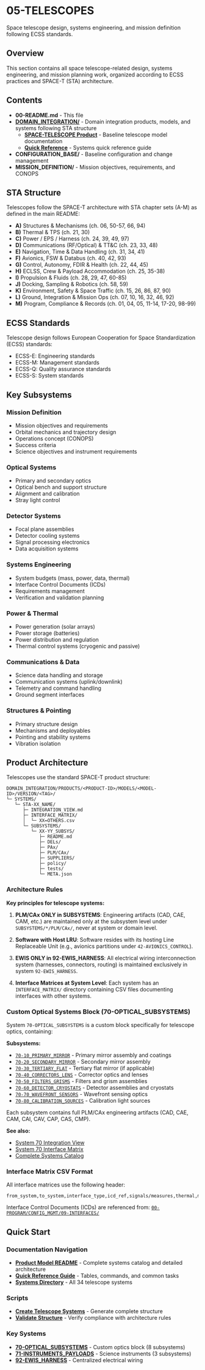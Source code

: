 # 05-TELESCOPES

Space telescope design, systems engineering, and mission definition following ECSS standards.

## Overview

This section contains all space telescope-related design, systems engineering, and mission planning work, organized according to ECSS practices and SPACE-T (STA) architecture.

## Contents

- **00-README.md** - This file
- **[DOMAIN_INTEGRATION/](./DOMAIN_INTEGRATION/)** - Domain integration products, models, and systems following STA structure
  - **[SPACE-TELESCOPE Product](./DOMAIN_INTEGRATION/PRODUCTS/SPACE-TELESCOPE/MODELS/BASELINE/VERSION/V001/README.md)** - Baseline telescope model documentation
  - **[Quick Reference](./DOMAIN_INTEGRATION/PRODUCTS/SPACE-TELESCOPE/MODELS/BASELINE/VERSION/V001/QUICK_REFERENCE.md)** - Systems quick reference guide
- **CONFIGURATION_BASE/** - Baseline configuration and change management
- **MISSION_DEFINITION/** - Mission objectives, requirements, and CONOPS

## STA Structure

Telescopes follow the SPACE-T architecture with STA chapter sets (A-M) as defined in the main README:
- **A)** Structures & Mechanisms (ch. 06, 50-57, 66, 94)
- **B)** Thermal & TPS (ch. 21, 30)
- **C)** Power / EPS / Harness (ch. 24, 39, 49, 97)
- **D)** Communications (RF/Optical) & TT&C (ch. 23, 33, 48)
- **E)** Navigation, Time & Data Handling (ch. 31, 34, 41)
- **F)** Avionics, FSW & Databus (ch. 40, 42, 93)
- **G)** Control, Autonomy, FDIR & Health (ch. 22, 44, 45)
- **H)** ECLSS, Crew & Payload Accommodation (ch. 25, 35-38)
- **I)** Propulsion & Fluids (ch. 28, 29, 47, 60-85)
- **J)** Docking, Sampling & Robotics (ch. 58, 59)
- **K)** Environment, Safety & Space Traffic (ch. 15, 26, 86, 87, 90)
- **L)** Ground, Integration & Mission Ops (ch. 07, 10, 16, 32, 46, 92)
- **M)** Program, Compliance & Records (ch. 01, 04, 05, 11-14, 17-20, 98-99)

## ECSS Standards

Telescope design follows European Cooperation for Space Standardization (ECSS) standards:
- ECSS-E: Engineering standards
- ECSS-M: Management standards
- ECSS-Q: Quality assurance standards
- ECSS-S: System standards

## Key Subsystems

### Mission Definition
- Mission objectives and requirements
- Orbital mechanics and trajectory design
- Operations concept (CONOPS)
- Success criteria
- Science objectives and instrument requirements

### Optical Systems
- Primary and secondary optics
- Optical bench and support structure
- Alignment and calibration
- Stray light control

### Detector Systems
- Focal plane assemblies
- Detector cooling systems
- Signal processing electronics
- Data acquisition systems

### Systems Engineering
- System budgets (mass, power, data, thermal)
- Interface Control Documents (ICDs)
- Requirements management
- Verification and validation planning

### Power & Thermal
- Power generation (solar arrays)
- Power storage (batteries)
- Power distribution and regulation
- Thermal control systems (cryogenic and passive)

### Communications & Data
- Science data handling and storage
- Communication systems (uplink/downlink)
- Telemetry and command handling
- Ground segment interfaces

### Structures & Pointing
- Primary structure design
- Mechanisms and deployables
- Pointing and stability systems
- Vibration isolation

## Product Architecture

Telescopes use the standard SPACE-T product structure:
```
DOMAIN_INTEGRATION/PRODUCTS/<PRODUCT-ID>/MODELS/<MODEL-ID>/VERSION/<TAG>/
└─ SYSTEMS/
   └─ STA-XX_NAME/
      ├─ INTEGRATION_VIEW.md
      ├─ INTERFACE_MATRIX/
      │  └─ XX↔OTHERS.csv
      └─ SUBSYSTEMS/
         └─ XX-YY_SUBSYS/
            ├─ README.md
            ├─ DELs/
            ├─ PAx/
            ├─ PLM/CAx/
            ├─ SUPPLIERS/
            ├─ policy/
            ├─ tests/
            └─ META.json
```

### Architecture Rules

**Key principles for telescope systems:**

1. **PLM/CAx ONLY in SUBSYSTEMS**: Engineering artifacts (CAD, CAE, CAM, etc.) are maintained only at the subsystem level under `SUBSYSTEMS/*/PLM/CAx/`, never at system or domain level.

2. **Software with Host LRU**: Software resides with its hosting Line Replaceable Unit (e.g., avionics partitions under `42-AVIONICS_CONTROL`).

3. **EWIS ONLY in 92-EWIS_HARNESS**: All electrical wiring interconnection system (harnesses, connectors, routing) is maintained exclusively in system `92-EWIS_HARNESS`.

4. **Interface Matrices at System Level**: Each system has an `INTERFACE_MATRIX/` directory containing CSV files documenting interfaces with other systems.

### Custom Optical Systems Block (70-OPTICAL_SUBSYSTEMS)

System `70-OPTICAL_SUBSYSTEMS` is a custom block specifically for telescope optics, containing:

**Subsystems:**
- [`70-10_PRIMARY_MIRROR`](./DOMAIN_INTEGRATION/PRODUCTS/SPACE-TELESCOPE/MODELS/BASELINE/VERSION/V001/SYSTEMS/70-OPTICAL_SUBSYSTEMS/SUBSYSTEMS/70-10_PRIMARY_MIRROR/) - Primary mirror assembly and coatings
- [`70-20_SECONDARY_MIRROR`](./DOMAIN_INTEGRATION/PRODUCTS/SPACE-TELESCOPE/MODELS/BASELINE/VERSION/V001/SYSTEMS/70-OPTICAL_SUBSYSTEMS/SUBSYSTEMS/70-20_SECONDARY_MIRROR/) - Secondary mirror assembly
- [`70-30_TERTIARY_FLAT`](./DOMAIN_INTEGRATION/PRODUCTS/SPACE-TELESCOPE/MODELS/BASELINE/VERSION/V001/SYSTEMS/70-OPTICAL_SUBSYSTEMS/SUBSYSTEMS/70-30_TERTIARY_FLAT/) - Tertiary flat mirror (if applicable)
- [`70-40_CORRECTORS_LENS`](./DOMAIN_INTEGRATION/PRODUCTS/SPACE-TELESCOPE/MODELS/BASELINE/VERSION/V001/SYSTEMS/70-OPTICAL_SUBSYSTEMS/SUBSYSTEMS/70-40_CORRECTORS_LENS/) - Corrector optics and lenses
- [`70-50_FILTERS_GRISMS`](./DOMAIN_INTEGRATION/PRODUCTS/SPACE-TELESCOPE/MODELS/BASELINE/VERSION/V001/SYSTEMS/70-OPTICAL_SUBSYSTEMS/SUBSYSTEMS/70-50_FILTERS_GRISMS/) - Filters and grism assemblies
- [`70-60_DETECTOR_CRYOSTATS`](./DOMAIN_INTEGRATION/PRODUCTS/SPACE-TELESCOPE/MODELS/BASELINE/VERSION/V001/SYSTEMS/70-OPTICAL_SUBSYSTEMS/SUBSYSTEMS/70-60_DETECTOR_CRYOSTATS/) - Detector assemblies and cryostats
- [`70-70_WAVEFRONT_SENSORS`](./DOMAIN_INTEGRATION/PRODUCTS/SPACE-TELESCOPE/MODELS/BASELINE/VERSION/V001/SYSTEMS/70-OPTICAL_SUBSYSTEMS/SUBSYSTEMS/70-70_WAVEFRONT_SENSORS/) - Wavefront sensing optics
- [`70-80_CALIBRATION_SOURCES`](./DOMAIN_INTEGRATION/PRODUCTS/SPACE-TELESCOPE/MODELS/BASELINE/VERSION/V001/SYSTEMS/70-OPTICAL_SUBSYSTEMS/SUBSYSTEMS/70-80_CALIBRATION_SOURCES/) - Calibration light sources

Each subsystem contains full PLM/CAx engineering artifacts (CAD, CAE, CAM, CAI, CAV, CAP, CAS, CMP).

**See also:**
- [System 70 Integration View](./DOMAIN_INTEGRATION/PRODUCTS/SPACE-TELESCOPE/MODELS/BASELINE/VERSION/V001/SYSTEMS/70-OPTICAL_SUBSYSTEMS/INTEGRATION_VIEW.md)
- [System 70 Interface Matrix](./DOMAIN_INTEGRATION/PRODUCTS/SPACE-TELESCOPE/MODELS/BASELINE/VERSION/V001/SYSTEMS/70-OPTICAL_SUBSYSTEMS/INTERFACE_MATRIX/)
- [Complete Systems Catalog](./DOMAIN_INTEGRATION/PRODUCTS/SPACE-TELESCOPE/MODELS/BASELINE/VERSION/V001/README.md#systems-catalog)

### Interface Matrix CSV Format

All interface matrices use the following header:
```csv
from_system,to_system,interface_type,icd_ref,signals/measures,thermal,mechanical,electrical,data_bus,harness,sw_api,safety_class,owner,status,notes
```

Interface Control Documents (ICDs) are referenced from: [`00-PROGRAM/CONFIG_MGMT/09-INTERFACES/`](../../00-PROGRAM/CONFIG_MGMT/09-INTERFACES/)

## Quick Start

### Documentation Navigation

- **[Product Model README](./DOMAIN_INTEGRATION/PRODUCTS/SPACE-TELESCOPE/MODELS/BASELINE/VERSION/V001/README.md)** - Complete systems catalog and detailed architecture
- **[Quick Reference Guide](./DOMAIN_INTEGRATION/PRODUCTS/SPACE-TELESCOPE/MODELS/BASELINE/VERSION/V001/QUICK_REFERENCE.md)** - Tables, commands, and common tasks
- **[Systems Directory](./DOMAIN_INTEGRATION/PRODUCTS/SPACE-TELESCOPE/MODELS/BASELINE/VERSION/V001/SYSTEMS/)** - All 34 telescope systems

### Scripts

- **[Create Telescope Systems](../../scripts/create-telescope-systems.sh)** - Generate complete structure
- **[Validate Structure](../../scripts/validate-telescope-systems.sh)** - Verify compliance with architecture rules

### Key Systems

- **[70-OPTICAL_SUBSYSTEMS](./DOMAIN_INTEGRATION/PRODUCTS/SPACE-TELESCOPE/MODELS/BASELINE/VERSION/V001/SYSTEMS/70-OPTICAL_SUBSYSTEMS/)** - Custom optics block (8 subsystems)
- **[71-INSTRUMENTS_PAYLOADS](./DOMAIN_INTEGRATION/PRODUCTS/SPACE-TELESCOPE/MODELS/BASELINE/VERSION/V001/SYSTEMS/71-INSTRUMENTS_PAYLOADS/)** - Science instruments (3 subsystems)
- **[92-EWIS_HARNESS](./DOMAIN_INTEGRATION/PRODUCTS/SPACE-TELESCOPE/MODELS/BASELINE/VERSION/V001/SYSTEMS/92-EWIS_HARNESS/)** - Centralized electrical wiring
